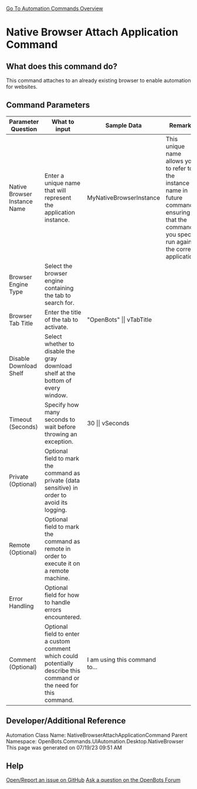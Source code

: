 <!--TITLE: Native Browser Attach Application Command -->
<!-- SUBTITLE: a command in the UI Automation Commands\Desktop\Native Browser group. -->
[Go To Automation Commands Overview](/automation-commands)


# Native Browser Attach Application Command


## What does this command do?
This command attaches to an already existing browser to enable automation for websites.


## Command Parameters
| Parameter Question   	| What to input  	|  Sample Data 	| Remarks  	|
| ---                    | ---               | ---           | ---       |
|Native Browser Instance Name|Enter a unique name that will represent the application instance.|MyNativeBrowserInstance|This unique name allows you to refer to the instance by name in future commands, ensuring that the commands you specify run against the correct application.|
|Browser Engine Type|Select the browser engine containing the tab to search for.|||
|Browser Tab Title|Enter the title of the tab to activate.|"OpenBots" \|\| vTabTitle||
|Disable Download Shelf|Select whether to disable the gray download shelf at the bottom of every window.|||
|Timeout (Seconds)|Specify how many seconds to wait before throwing an exception.|30 \|\| vSeconds||
|Private (Optional)|Optional field to mark the command as private (data sensitive) in order to avoid its logging.|||
|Remote (Optional)|Optional field to mark the command as remote in order to execute it on a remote machine.|||
|Error Handling|Optional field for how to handle errors encountered.|||
|Comment (Optional)|Optional field to enter a custom comment which could potentially describe this command or the need for this command.|I am using this command to...||


## Developer/Additional Reference
Automation Class Name: NativeBrowserAttachApplicationCommand
Parent Namespace: OpenBots.Commands.UIAutomation.Desktop.NativeBrowser
This page was generated on 07/19/23 09:51 AM


## Help
[Open/Report an issue on GitHub](https://github.com/OpenBotsAI/OpenBots.Studio/issues/new)
[Ask a question on the OpenBots Forum](https://openbots.ai/forums/)
